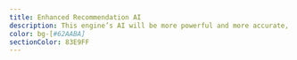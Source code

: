 ```yaml
---
title: Enhanced Recommendation AI
description: This engine’s AI will be more powerful and more accurate, so it can be shared with other media networks. It will be released as a plugin. It will introduce new concepts like ‘Balance’ in the content ranking and distribution business.
color: bg-[#62AABA]
sectionColor: 83E9FF
---
```



